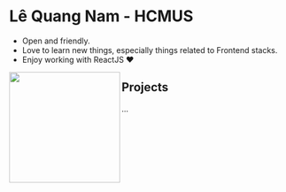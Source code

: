 

# Lê Quang Nam - HCMUS

- Open and friendly.
- Love to learn new things, especially things related to Frontend stacks.
- Enjoy working with ReactJS ❤

<a href="https://github.com/lequangnamsoraly2009"><img align="left" width="auto" height="200" src="https://images.unsplash.com/photo-1608403890696-0f18a2960153?ixid=MXwxMjA3fDB8MHxwaG90by1wYWdlfHx8fGVufDB8fHw%3D&ixlib=rb-1.2.1&auto=format&fit=crop&w=634&q=80"></a>

## Projects

...
